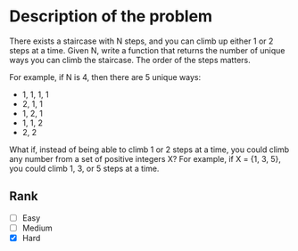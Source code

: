 # Description of the problem

There exists a staircase with N steps, 
and you can climb up either 1 or 2 steps at a time.
Given N, write a function that returns the
number of unique ways you can climb the staircase. 
The order of the steps matters.

For example, if N is 4, then there are 5 unique ways:

* 1, 1, 1, 1
* 2, 1, 1
* 1, 2, 1
* 1, 1, 2
* 2, 2

What if, instead of being able to climb 1 or 2 steps at a time, 
you could climb any number from a set of positive integers X? 
For example, if X = {1, 3, 5}, 
you could climb 1, 3, or 5 steps at a time.

## Rank 

- [ ] Easy
- [ ] Medium
- [x] Hard